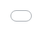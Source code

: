 ```yaml
---
title: 'Research'
date: 2018-02-22T17:01:34+07:00
layout: page
bodyClass: page-about
---
```




## 研究内容

- 航空、航天机器人：
柔性机械臂的控制、空间机器人操作的半物理仿真、基于半物理仿真的飞行模拟


- 机器人柔性体操作：
自动配线机器人、柔性工件的自动装配
 


- 服务机器人：
室内自主装修机器人、建筑机器人



## 实验视频
### 柔软体组项目视频
**机械臂操作无标记的纸片对齐纸片中线和盒子边缘**
<div style="position: relative; padding: 30% 45%;">
<iframe style="position: absolute; width: 100%; height: 100%; left: 0; top: 0;"  src="//player.bilibili.com/player.html?aid=376526176&bvid=BV1Ao4y1X7mt&cid=365353139&page=1" scrolling="no" border="0" frameborder="no" framespacing="0" allowfullscreen="true"  > </iframe>
</div> 
  
**Vision Based Cable Assembly in Constrained Environment**
<div style="position: relative; padding: 30% 45%;">
<iframe style="position: absolute; width: 100%; height: 100%; left: 0; top: 0;" src="//player.bilibili.com/player.html?aid=504103592&bvid=BV1ag411T7J7&cid=365309084&page=1" scrolling="no" border="0" frameborder="no" framespacing="0" allowfullscreen="true" > </iframe>  
</div> 
  
**Manipulation and Deformation Control of Deformable Objects Based on Friction Control**
<div style="position: relative; padding: 30% 45%;">
<iframe style="position: absolute; width: 100%; height: 100%; left: 0; top: 0;" src="//player.bilibili.com/player.html?aid=461547644&bvid=BV1pL411W7f8&cid=365350084&page=1" scrolling="no" border="0" frameborder="no" framespacing="0" allowfullscreen="true" > </iframe>
</div>  
  
### 建筑组项目视频
**Automatic Wall Sanding Based on UR Manipulator**
<div style="position: relative; padding: 30% 45%;">
<iframe style="position: absolute; width: 100%; height: 100%; left: 0; top: 0;" src="//player.bilibili.com/player.html?aid=504071890&bvid=BV1Ag411g7K7&cid=365351415&page=1" scrolling="no" border="0" frameborder="no" framespacing="0" allowfullscreen="true" > </iframe>
</div> 
  
**Vision Based Automatic Putty Applying**
<div style="position: relative; padding: 30% 45%;">
<iframe style="position: absolute; width: 100%; height: 100%; left: 0; top: 0;" src="//player.bilibili.com/player.html?aid=504073715&bvid=BV1wg411g7xK&cid=365347557&page=1" scrolling="no" border="0" frameborder="no" framespacing="0" allowfullscreen="true" > </iframe>
</div> 
  
**Development of Macro-Micro Robot with a Compliant End Effector for Putty Applyin**
<div style="position: relative; padding: 30% 45%;">
<iframe style="position: absolute; width: 100%; height: 100%; left: 0; top: 0;" src="//player.bilibili.com/player.html?aid=888969315&bvid=BV1nK4y1M7SM&cid=364457792&page=1" scrolling="no" border="0" frameborder="no" framespacing="0" allowfullscreen="true" > </iframe>
</div> 
  
## 测试
<h2 id="soft-manipulation">机器人柔性体操作</h2>
<p>在柔软体操作领域~~~</p>
<html>
    <table style="width:100%;border:0px;border-spacing:0px;border-collapse:separate;margin-right:auto;margin-left:auto;">
          <tr onmouseout="nightsight_stop()" onmouseover="nightsight_start()">
            <td style="padding:0px;width:30%;vertical-align:middle;border-left-style:none;border-bottom-style:none;border-top-style:none;border-right-style:none" align="center">
             <!-- <img src="../images/research_imgs/auto_driving11.gif" alt="hpp" style="border-style: none; margin: 20px 0px -5px 0px" width="100%" />-->
            <!--   <img src="../images/research_imgs/auto_driving12.gif" alt="hpp" style="border-style: none" width="100%" />-->
             <iframe style="position: absolute; width: 100%; height: 100%; left: 0; top: 0;"  src="//player.bilibili.com/player.html?aid=376526176&bvid=BV1Ao4y1X7mt&cid=365353139&page=1" scrolling="no" border="0" frameborder="no" framespacing="0" allowfullscreen="true"  > </iframe>
            </td>
            <td style="padding:10px;width:70%;vertical-align:middle;border-left-style:none;border-bottom-style:none;border-top-style:none;border-right-style:none">
                <papertitle><strong>机械臂操作无标记的纸片对齐纸片中线和盒子边缘</strong>
                </papertitle> 
              <br />
              Due to noisy pixels caused by dynamic objects in the outdoor scenes, visual odometry is heavily affected under such dynamic environments. We propose a confidence-based unsupervised visual odometry model to fully leverage the similarity and consistency of correspondent pixels, improving the robustness to dynamic objects (<a href="https://ieeexplore.ieee.org/document/9345430">TITS 2021</a>, <a href="https://ieeexplore.ieee.org/document/8968524">IROS 2019</a>). Since motion segmentation is also important to dynamic scenes, we extract features from sequential depth maps through GRU to segment dynamic objects from visual perception, which improves the odometry performance on KITTI dataset and real-site application (<a href="https://link.springer.com/chapter/10.1007/978-3-030-29911-8_39">PRICAI 2019</a>). For LiDAR-based odometry, we introduce a novel 3D point cloud learning model, named PWCLO-Net, using hierarchical embedding mask optimization. It outperforms all recent learning-based methods and outperforms the geometry-based approach, LOAM with mapping optimization, on most sequences of the KITTI odometry dataset (<a href="https://arxiv.org/abs/2012.00972">CVPR 2021</a>).            
            </td>
          </tr>
    </table>
    <table style="width:100%;border:0px;border-spacing:0px;border-collapse:separate;margin-right:auto;margin-left:auto;">
          <tr onmouseout="nightsight_stop()" onmouseover="nightsight_start()">
            <td style="padding:0px;width:30%;vertical-align:middle;border-left-style:none;border-bottom-style:none;border-top-style:none;border-right-style:none">
              <img src="../images/research_imgs/auto_driving2.gif" alt="hpp" style="border-style: none" width="100%" />
            </td>
            <td style="padding:10px;width:70%;vertical-align:middle;border-left-style:none;border-bottom-style:none;border-top-style:none;border-right-style:none">
                <papertitle><strong>Large-scale Depth Estimation and Mapping</strong>
                </papertitle> 
              <br />
              In autonomous driving, the perceptions of depth, optical flow and camera ego-motion are the fundamental abilities for many high-level tasks, such as SLAM, obstacle avoidance and navigation. We studied the problem of pixel mismatch caused by occlusion and illumination change, the problem of depth degradation in long-term training, and the problem of optical flow estimation in occlusion area. By analyzing tasks above, pixels in the middle frame are modeled into three parts: the rigid region, the non-rigid region, and the occluded region. After explicitly occlusion handling, several strategies are proposed to handle the problems in different regions, such as the less-than-mean mask, the maximum normalization, and the consistency of depth-pose and optical flow. Through the proposed strategies, the performances on the three tasks are improved, which is demonstrated in public autonomous driving datasets. (<a href="https://ieeexplore.ieee.org/document/9152137">TITS 2020</a>, <a href="https://ieeexplore.ieee.org/document/8793622">ICRA 2019</a>)             
            </td>
          </tr>
    </table>
    <table style="width:100%;border:0px;border-spacing:0px;border-collapse:separate;margin-right:auto;margin-left:auto;">
          <tr onmouseout="nightsight_stop()" onmouseover="nightsight_start()">
            <td style="padding:0px;width:30%;vertical-align:middle;border-left-style:none;border-bottom-style:none;border-top-style:none;border-right-style:none" align="center">
              <img src="../images/research_imgs/auto_driving31.gif" alt="hpp" style="border-style: none; margin: 20px 0px -20px 0px" width="100%" />
              <img src="../images/research_imgs/auto_driving32.gif" alt="hpp" style="border-style: none" width="100%" />
            </td>
            <td style="padding:10px;width:70%;vertical-align:middle;border-left-style:none;border-bottom-style:none;border-top-style:none;border-right-style:none">
                <papertitle><strong>Long-term Loop Closure and Relocalization</strong>
                </papertitle> 
              <br />
              The changing environments pose great challenge on the long-term SLAM algorithms, especially for loop closure and relocalization. We A self-supervised representation learning is proposed to extract domain-invariant features through multi-domain image translation by introducing feature consistency loss. Besides, a novel gradient-weighted similarity activation mapping loss is incorporated for high-precision localization (<a href="https://www.xml-journal.cn/pdfonline/pdf/contentview/cd9ce590ac6ada053bed6ff92763c14d7b0b939c0e87e3a716a830461895b888/JAS-2020-1028.pdf">JAS 2021</a>, <a href="https://ieeexplore.ieee.org/document/8968047">IROS 2019</a>). To leverage the high-quality virtual ground truths without any human effort, we propose a novel multi-task architecture to fuse the geometric and semantic information into the latent embedding representation through syn-to-real domain adaptation(<a href="https://ieeexplore.ieee.org/document/9296559">TIP 2020</a>). For the large-scale point cloud from LiDAR, we propose a novel discriminative and generalizable global descriptor to represent the large-scale outdoor scene, which reveal the continuous latent embedding feature space for place recognition and loop closure. Based on LPD-Net, point cloud registration is implemented for 6-DoF pose regression and relocalization after loop closure (<a href="https://openaccess.thecvf.com/content_ICCV_2019/html/Liu_LPD-Net_3D_Point_Cloud_Learning_for_Large-Scale_Place_Recognition_and_ICCV_2019_paper.html">ICCV 2019</a>, <a href="https://ieeexplore.ieee.org/document/8967875">IROS 2019</a>, <a href="https://arxiv.org/pdf/2011.14579.pdf">IROS 2020</a>).             
            </td>
          </tr>
    </table>
    <table style="width:100%;border:0px;border-spacing:0px;border-collapse:separate;margin-right:auto;margin-left:auto;">
          <tr onmouseout="nightsight_stop()" onmouseover="nightsight_start()">
            <td style="padding:0px;width:30%;vertical-align:middle;border-left-style:none;border-bottom-style:none;border-top-style:none;border-right-style:none" align="center">
              <img src="../images/research_imgs/auto_driving4.gif" alt="hpp" style="border-style: none" width="100%" />
            </td>
            <td style="padding:10px;width:70%;vertical-align:middle;border-left-style:none;border-bottom-style:none;border-top-style:none;border-right-style:none">
                <papertitle><strong>Unmanned Delivery Robot</strong>
                </papertitle> 
              <br />
              Cooperating with Vipshop, we proposed a multi-sensor fusion based unmanned system with autonomous navigation, localization, planning and control algorithm to solve the last-mile delivery problem in the logistics parks. Our unmanned system integrates multi-sensor fusion based SLAM, multi-model perception, dynamic path planning, obstacle avoidance algorithm and motion control algorithms, achieving high-precision mapping, localization, perception, navigation and obstacle avoidance under complex environments. The system has been validated on multiple platforms and accurate vision-based navigation, localization and fixed parking tasks have been accomplished in the large-scale challenging outdoor environments. And it has been successfully applied to the industry field of logistics and distribution and the trial operation in the SJTU campus and Vipshop headquarter has been completed as well. The single delivery path is more than one kilometer long with satisfying operation effects, and the cumulative delivery has been about thousands of express items.             
            </td>
          </tr>
    </table>
</html>





